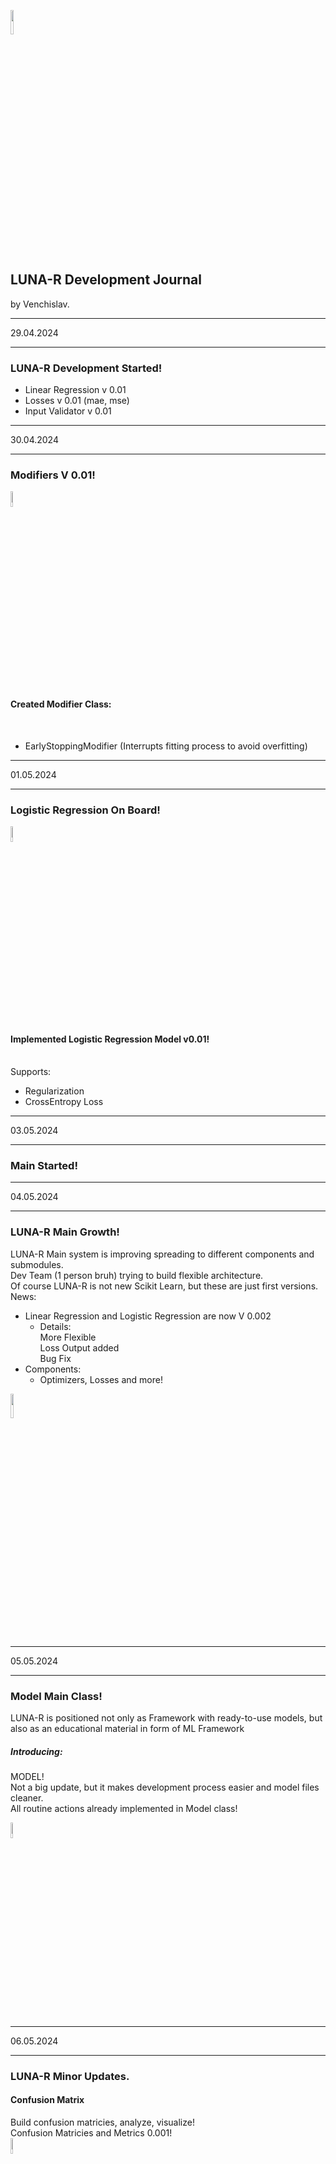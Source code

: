 <img src='https://camo.githubusercontent.com/3fd5104fc89febc7197dbb841fb06cc22b5a5b1609cd36f69a277fa0d4ae3df6/68747470733a2f2f692e6962622e636f2f705a46727972512f6c6f676f2d6e6f2d62672d7472616e73666f726d65642e706e67' width=10%><br>
## LUNA-R Development Journal <br>
by Venchislav.
___

29.04.2024
___
### LUNA-R Development Started!

- Linear Regression v 0.01
- Losses v 0.01 (mae, mse)
- Input Validator v 0.01
___
30.04.2024
___
### Modifiers V 0.01!
<img src='https://i.ibb.co/D7mFjp9/wrench.png' width=8%> <br>
<h4>Created Modifier Class: </h4><br>

- EarlyStoppingModifier (Interrupts fitting process to avoid overfitting)
___

01.05.2024

___

### Logistic Regression On Board!

<img src='https://i.ibb.co/vVTMbCr/curve.png' width=8%><br>
<h4>Implemented Logistic Regression Model v0.01!</h4><br>
Supports: <br>

- Regularization
- CrossEntropy Loss

___

03.05.2024

___

### Main Started!

___

04.05.2024

___

### LUNA-R Main Growth!
LUNA-R Main system is improving spreading to different components and submodules.<br>
Dev Team (1 person bruh) trying to build flexible architecture.<br>
Of course LUNA-R is not new Scikit Learn, but these are just first versions.<br>
News: <br>
- Linear Regression and Logistic Regression are now V 0.002
  - Details:<br> More Flexible <br> Loss Output added <br> Bug Fix
- Components:
  - Optimizers, Losses and more!
<img src='https://i.ibb.co/pL9Tbbn/thinking.png' width=10%>

___

05.05.2024

___

### Model Main Class!
LUNA-R is positioned not only as Framework with ready-to-use models, but also as an educational material in form of ML Framework<br>
##### Introducing: <br>
MODEL!<br>
Not a big update, but it makes development process easier and model files cleaner. <br>
All routine actions already implemented in Model class! <br>

<img src='https://i.ibb.co/3pcfZzS/programming.png' width=8%>

___

06.05.2024

___

### LUNA-R Minor Updates.
#### Confusion Matrix<br>
Build confusion matricies, analyze, visualize!<br>
Confusion Matricies and Metrics 0.001! <br>
<img src='https://i.ibb.co/KLPmgbT/math.png' width=8%>
